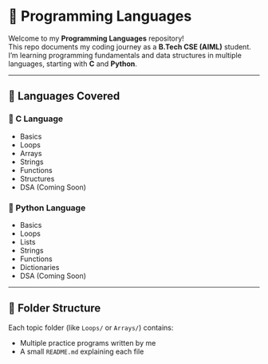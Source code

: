# 🧠 Programming Languages

Welcome to my **Programming Languages** repository!  
This repo documents my coding journey as a **B.Tech CSE (AIML)** student.  
I’m learning programming fundamentals and data structures in multiple languages, starting with **C** and **Python**.

---

## 📘 Languages Covered

### 🧩 C Language
- Basics  
- Loops  
- Arrays  
- Strings  
- Functions  
- Structures  
- DSA (Coming Soon)

### 🐍 Python Language
- Basics  
- Loops  
- Lists  
- Strings  
- Functions  
- Dictionaries  
- DSA (Coming Soon)

---

## 🧱 Folder Structure
Each topic folder (like `Loops/` or `Arrays/`) contains:
- Multiple practice programs written by me
- A small `README.md` explaining each file
